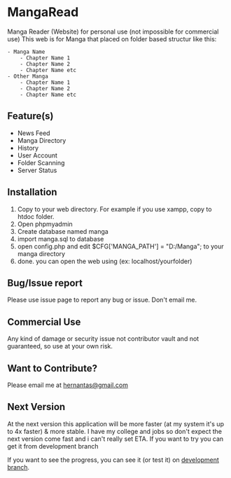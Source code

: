 MangaRead
=========

Manga Reader (Website) for personal use (not impossible for commercial use)
This web is for Manga that placed on folder based structur like this:

	- Manga Name
		- Chapter Name 1
		- Chapter Name 2
		- Chapter Name etc
	- Other Manga
		- Chapter Name 1
		- Chapter Name 2
		- Chapter Name etc

Feature(s)
----------
- News Feed
- Manga Directory
- History
- User Account
- Folder Scanning
- Server Status

Installation
------------
1. Copy to your web directory. For example if you use xampp, copy to htdoc folder.
2. Open phpmyadmin
4. Create database named manga
5. import manga.sql to database
6. open config.php and edit $CFG['MANGA_PATH'] = "D:/Manga"; to your manga directory
7. done. you can open the web using (ex: localhost/yourfolder)

Bug/Issue report
----------------
Please use issue page to report any bug or issue. Don't email me.

Commercial Use
--------------
Any kind of damage or security issue not contributor vault and not guaranteed, so use at your own risk.

Want to Contribute?
-------------------
Please email me at hernantas@gmail.com

Next Version
------------
At the next version this application will be more faster (at my system it's up to 4x faster) & more stable. I have my college and jobs so don't expect the next version come fast and i can't really set ETA. If you want to try you can get it from development branch

If you want to see the progress, you can see it (or test it) on [development branch](https://github.com/hernantas/MangaReader/tree/development). 

